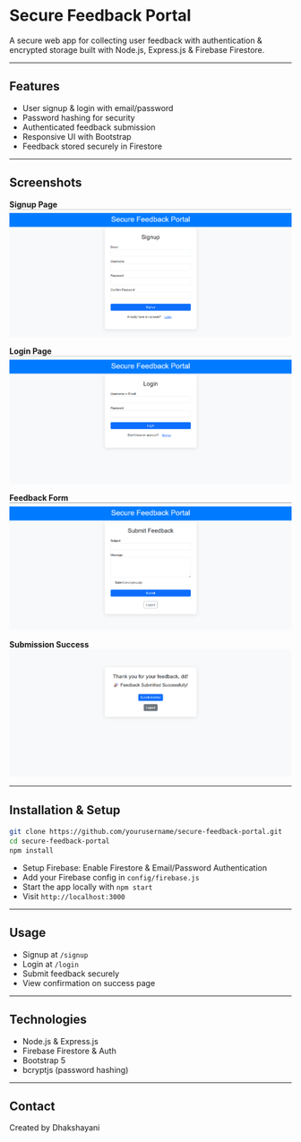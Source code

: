 
# Secure Feedback Portal

A secure web app for collecting user feedback with authentication & encrypted storage built with Node.js, Express.js & Firebase Firestore.

---

## Features

- User signup & login with email/password  
- Password hashing for security  
- Authenticated feedback submission  
- Responsive UI with Bootstrap  
- Feedback stored securely in Firestore

---

## Screenshots

**Signup Page**  
![Signup Page](./screenshots/signup.png)

**Login Page**  
![Login Page](./screenshots/login.png)

**Feedback Form**  
![Feedback Form](./screenshots/feedback_form.png)

**Submission Success**  
![Success Page](./screenshots/success.png)

---

## Installation & Setup

```bash
git clone https://github.com/yourusername/secure-feedback-portal.git
cd secure-feedback-portal
npm install
```

- Setup Firebase: Enable Firestore & Email/Password Authentication  
- Add your Firebase config in `config/firebase.js`  
- Start the app locally with `npm start`  
- Visit `http://localhost:3000`

---

## Usage

- Signup at `/signup`  
- Login at `/login`  
- Submit feedback securely  
- View confirmation on success page

---

## Technologies

- Node.js & Express.js  
- Firebase Firestore & Auth  
- Bootstrap 5  
- bcryptjs (password hashing)

---


## Contact

Created by Dhakshayani
